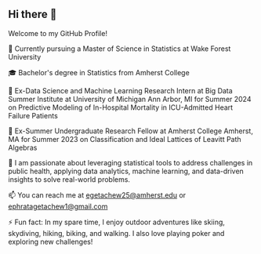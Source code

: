 ## Hi there 👋

Welcome to my GitHub Profile!

🏫 Currently pursuing a Master of Science in Statistics at Wake Forest University 

🎓 Bachelor's degree in Statistics from Amherst College 

🌱 Ex-Data Science and Machine Learning Research Intern at Big Data Summer Institute at University of Michigan Ann Arbor, MI for Summer 2024 on Predictive Modeling of In-Hospital Mortality in ICU-Admitted Heart Failure Patients

🌱 Ex-Summer Undergraduate Research Fellow at Amherst College Amherst, MA for Summer 2023 on Classification and Ideal Lattices of Leavitt Path Algebras

🌱 I am passionate about leveraging statistical tools to address challenges in public health, applying data analytics, machine learning, and data-driven insights to solve real-world problems.

📫 You can reach me at egetachew25@amherst.edu or ephratagetachew1@gmail.com

⚡ Fun fact: In my spare time, I enjoy outdoor adventures like skiing, skydiving, hiking, biking, and walking. I also love playing poker and exploring new challenges!
